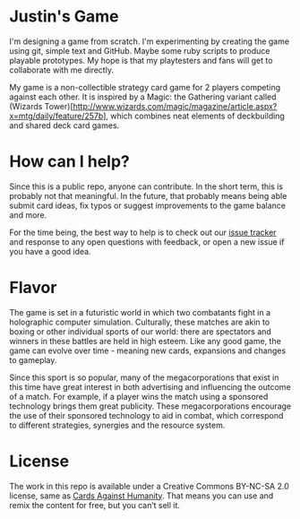 # Justin's Game

I'm designing a game from scratch. I'm experimenting by creating the game using git, simple text and GitHub. Maybe some ruby scripts to produce playable prototypes. My hope is that my playtesters and fans will get to collaborate with me directly.

My game is a non-collectible strategy card game for 2 players competing against each other. It is inspired by a Magic: the Gathering variant called (Wizards Tower)[http://www.wizards.com/magic/magazine/article.aspx?x=mtg/daily/feature/257b], which combines neat elements of deckbuilding and shared deck card games.

# How can I help?

Since this is a public repo, anyone can contribute. In the short term, this is probably not that meaningful. In the future, that probably means being able submit card ideas, fix typos or suggest improvements to the game balance and more.

For the time being, the best way to help is to check out our [issue tracker](http://github.com/jburdeezy/game/issues) and response to any open questions with feedback, or open a new issue if you have a good idea.

# Flavor

The game is set in a futuristic world in which two combatants fight in a holographic computer simulation. Culturally, these matches are akin to boxing or other individual sports of our world: there are spectators and winners in these battles are held in high esteem. Like any good game, the game can evolve over time - meaning new cards, expansions and changes to gameplay.

Since this sport is so popular, many of the megacorporations that exist in this time have great interest in both advertising and influencing the outcome of a match. For example, if a player wins the match using a sponsored technology brings them great publicity. These megacorporations encourage the use of their sponsored technology to aid in combat, which correspond to different strategies, synergies and the resource system.

# License

The work in this repo is available under a Creative Commons BY-NC-SA 2.0 license, same as [Cards Against Humanity](http://cardsagainsthumanity.com). That means you can use and remix the content for free, but you can’t sell it.